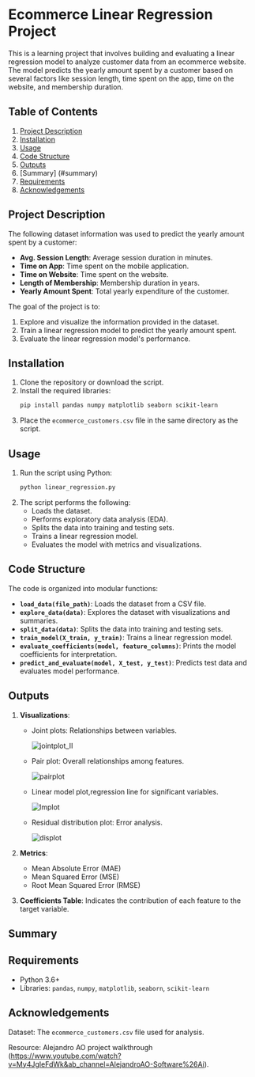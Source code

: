 # Ecommerce Linear Regression Project 

This is a learning project that involves building and evaluating a linear regression model to analyze customer data from an ecommerce website. The model predicts the yearly amount spent by a customer based on several factors like session length, time spent on the app, time on the website, and membership duration.

## Table of Contents
1. [Project Description](#project-description)
2. [Installation](#installation)
3. [Usage](#usage)
4. [Code Structure](#code-structure)
5. [Outputs](#outputs)
6. [Summary] (#summary)
7. [Requirements](#requirements)
8. [Acknowledgements](#acknowledgements)

## Project Description
The following dataset information was used to predict the yearly amount spent by a customer: 
- **Avg. Session Length**: Average session duration in minutes.
- **Time on App**: Time spent on the mobile application.
- **Time on Website**: Time spent on the website.
- **Length of Membership**: Membership duration in years.
- **Yearly Amount Spent**: Total yearly expenditure of the customer.

The goal of the project is to:
1. Explore and visualize the information provided in the dataset.
2. Train a linear regression model to predict the yearly amount spent.
3. Evaluate the linear regression model's performance.

## Installation
1. Clone the repository or download the script.
2. Install the required libraries:
   ```bash
   pip install pandas numpy matplotlib seaborn scikit-learn
   ```
3. Place the `ecommerce_customers.csv` file in the same directory as the script.

## Usage
1. Run the script using Python:
   ```bash
   python linear_regression.py
   ```
2. The script performs the following:
   - Loads the dataset.
   - Performs exploratory data analysis (EDA).
   - Splits the data into training and testing sets.
   - Trains a linear regression model.
   - Evaluates the model with metrics and visualizations.

## Code Structure
The code is organized into modular functions:

- **`load_data(file_path)`**: Loads the dataset from a CSV file.
- **`explore_data(data)`**: Explores the dataset with visualizations and summaries.
- **`split_data(data)`**: Splits the data into training and testing sets.
- **`train_model(X_train, y_train)`**: Trains a linear regression model.
- **`evaluate_coefficients(model, feature_columns)`**: Prints the model coefficients for interpretation.
- **`predict_and_evaluate(model, X_test, y_test)`**: Predicts test data and evaluates model performance.

## Outputs
1. **Visualizations**:
   - Joint plots: Relationships between variables.
     
     ![jointplot_II](https://github.com/user-attachments/assets/da2523f4-b460-46fc-add9-ac9e6afeab6b)
     
   - Pair plot: Overall relationships among features.
     
     ![pairplot](https://github.com/user-attachments/assets/794a39e0-2d30-4ad6-9833-585ffe1b9469)

   - Linear model plot,regression line for significant variables.
        
     ![lmplot](https://github.com/user-attachments/assets/f93695f7-886f-4a2a-bd31-40343129aa63)
     
     
   - Residual distribution plot: Error analysis.
     
     ![displot](https://github.com/user-attachments/assets/a3fc2dcf-4874-4535-9dd5-f26346afc31b)

2. **Metrics**:
   - Mean Absolute Error (MAE)
   - Mean Squared Error (MSE)
   - Root Mean Squared Error (RMSE)

3. **Coefficients Table**: Indicates the contribution of each feature to the target variable.

## Summary

## Requirements
- Python 3.6+
- Libraries: `pandas`, `numpy`, `matplotlib`, `seaborn`, `scikit-learn`

## Acknowledgements
Dataset: The `ecommerce_customers.csv` file used for analysis.

Resource: Alejandro AO project walkthrough (https://www.youtube.com/watch?v=My4JgIeFdWk&ab_channel=AlejandroAO-Software%26Ai).
